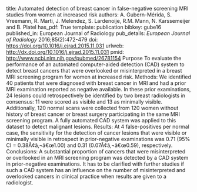 title: Automated detection of breast cancer in false-negative screening MRI studies from women at increased risk
authors: A. Gubern-Mérida, S. Vreemann, R. Marti, J. Melendez, S. Lardenoije, R.M. Mann, N. Karssemeijer and B. Platel
has_pdf: True
template: publication
bibkey: gube16
published_in: European Journal of Radiology
pub_details: <i>European Journal of Radiology</i> 2016;85(2):472-479
doi: https://doi.org/10.1016/j.ejrad.2015.11.031
urlweb: http://dx.doi.org/10.1016/j.ejrad.2015.11.031
pmid: http://www.ncbi.nlm.nih.gov/pubmed/26781154
Purpose To evaluate the performance of an automated computer-aided detection (CAD) system to detect breast cancers that were overlooked or misinterpreted in a breast MRI screening program for women at increased risk. Methods: We identified 40 patients that were diagnosed with breast cancer in MRI and had a prior MRI examination reported as negative available. In these prior examinations, 24 lesions could retrospectively be identified by two breast radiologists in consensus: 11 were scored as visible and 13 as minimally visible. Additionally, 120 normal scans were collected from 120 women without history of breast cancer or breast surgery participating in the same MRI screening program. A fully automated CAD system was applied to this dataset to detect malignant lesions. Results: At 4 false-positives per normal case, the sensitivity for the detection of cancer lesions that were visible or minimally visible in retrospect in prior-negative examinations was 0.71 (95% CI = 0.38Ã¢â‚¬â€œ1.00) and 0.31 (0.07Ã¢â‚¬â€œ0.59), respectively. Conclusions: A substantial proportion of cancers that were misinterpreted or overlooked in an MRI screening program was detected by a CAD system in prior-negative examinations. It has to be clarified with further studies if such a CAD system has an influence on the number of misinterpreted and overlooked cancers in clinical practice when results are given to a radiologist.

